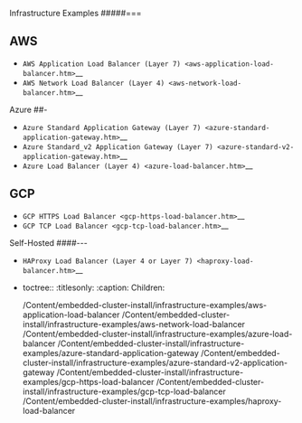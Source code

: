 Infrastructure Examples
#####===

AWS
---

-  `AWS Application Load Balancer (Layer
   7) <aws-application-load-balancer.htm>`__
-  `AWS Network Load Balancer (Layer
   4) <aws-network-load-balancer.htm>`__

Azure
##-

-  `Azure Standard Application Gateway (Layer
   7) <azure-standard-application-gateway.htm>`__
-  `Azure Standard_v2 Application Gateway (Layer
   7) <azure-standard-v2-application-gateway.htm>`__
-  `Azure Load Balancer (Layer 4) <azure-load-balancer.htm>`__

GCP
---

-  `GCP HTTPS Load Balancer <gcp-https-load-balancer.htm>`__
-  `GCP TCP Load Balancer <gcp-tcp-load-balancer.htm>`__

Self-Hosted
####---

-  `HAProxy Load Balancer (Layer 4 or Layer
   7) <haproxy-load-balancer.htm>`__

- toctree::
   :titlesonly:
   :caption: Children:

   /Content/embedded-cluster-install/infrastructure-examples/aws-application-load-balancer
   /Content/embedded-cluster-install/infrastructure-examples/aws-network-load-balancer
   /Content/embedded-cluster-install/infrastructure-examples/azure-load-balancer
   /Content/embedded-cluster-install/infrastructure-examples/azure-standard-application-gateway
   /Content/embedded-cluster-install/infrastructure-examples/azure-standard-v2-application-gateway
   /Content/embedded-cluster-install/infrastructure-examples/gcp-https-load-balancer
   /Content/embedded-cluster-install/infrastructure-examples/gcp-tcp-load-balancer
   /Content/embedded-cluster-install/infrastructure-examples/haproxy-load-balancer
